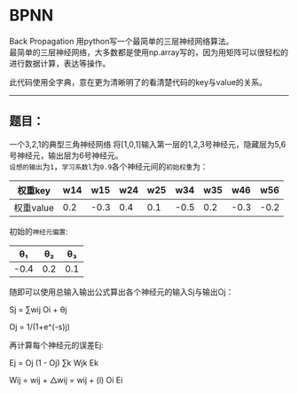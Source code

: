 # BPNN
Back Propagation 用python写一个最简单的三层神经网络算法。<br>
最简单的三层神经网络，大多数都是使用np.array写的，因为用矩阵可以很轻松的进行数据计算，表达等操作。<br>

此代码使用全字典，意在更为清晰明了的看清楚代码的key与value的关系。<br>
*****
## 题目：
一个3,2,1的典型三角神经网络
将[1,0,1]输入第一层的1,2,3号神经元，隐藏层为5,6号神经元，输出层为6号神经元。<br>
`设想的输出`为`1`，`学习系数l`为`0.9`各个神经元间的`初始权重`为：

权重key | w14 | w15 | w24 | w25 |w34|w35|w46|w56
--------|----|---|---|---|--|-|-|-
权重value|0.2|-0.3|0.4|0.1|-0.5|0.2|-0.3|-0.2

初始的`神经元偏置`:

θ₁|θ₂|θ₃
-|--|-
-0.4|0.2|0.1

随即可以使用总输入输出公式算出各个神经元的输入Sj与输出Oj：<br>

Sj = ∑wij Oi + θj<br>

Oj = 1/(1+e^(-s)j)<br>

再计算每个神经元的误差Ej:<br>

Ej = Oj (1 - Oj) ∑k Wjk Ek

Wij = wij + △wij = wij + (l) Oi Ei<br>

